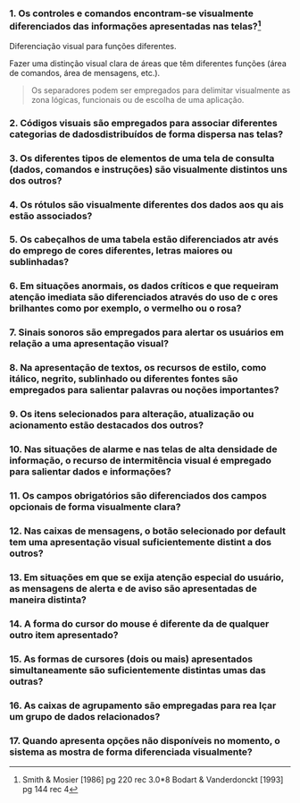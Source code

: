 ### 1. Os controles e comandos encontram-se visualmente diferenciados das informações apresentadas nas telas?[^1]

Diferenciação visual para funções diferentes.

Fazer uma distinção visual clara de áreas que têm diferentes funções (área de comandos, área de mensagens, etc.).

> Os separadores podem ser empregados para delimitar visualmente as zona lógicas, funcionais ou de escolha de uma aplicação.

[^1]: Smith & Mosier [1986] pg 220 rec 3.0*8 Bodart & Vanderdonckt [1993] pg 144 rec 4

### 2. Códigos visuais são empregados para associar diferentes categorias de dadosdistribuídos de forma dispersa nas telas?
### 3. Os diferentes tipos de elementos de uma tela de consulta (dados, comandos e instruções) são visualmente distintos uns dos outros?
### 4. Os rótulos são visualmente diferentes dos dados aos qu ais estão associados?
### 5. Os cabeçalhos de uma tabela estão diferenciados atr avés do emprego de cores diferentes, letras maiores ou sublinhadas?
### 6. Em situações anormais, os dados críticos e que requeiram atenção imediata são diferenciados através do uso de c ores brilhantes como por exemplo, o vermelho ou o rosa?
### 7. Sinais sonoros são empregados para alertar os usuários em relação a uma apresentação visual?
### 8. Na apresentação de textos, os recursos de estilo, como itálico, negrito, sublinhado ou diferentes fontes são empregados para salientar palavras ou noções importantes?
### 9. Os itens selecionados para alteração, atualização ou acionamento estão destacados dos outros?
### 10. Nas situações de alarme e nas telas de alta densidade de informação, o recurso de intermitência visual é empregado para salientar dados e informações?
### 11. Os campos obrigatórios são diferenciados dos campos opcionais de forma visualmente clara?
### 12. Nas caixas de mensagens, o botão selecionado por default tem uma apresentação visual suficientemente distint a dos outros?
### 13. Em situações em que se exija atenção especial do usuário, as mensagens de alerta e de aviso são apresentadas de maneira distinta?
### 14. A forma do cursor do mouse é diferente da de qualquer outro item apresentado?
### 15. As formas de cursores (dois ou mais) apresentados simultaneamente são suficientemente distintas umas das outras?
### 16. As caixas de agrupamento são empregadas para rea lçar um grupo de dados relacionados?
### 17. Quando apresenta opções não disponíveis no momento, o sistema as mostra de forma diferenciada visualmente?
